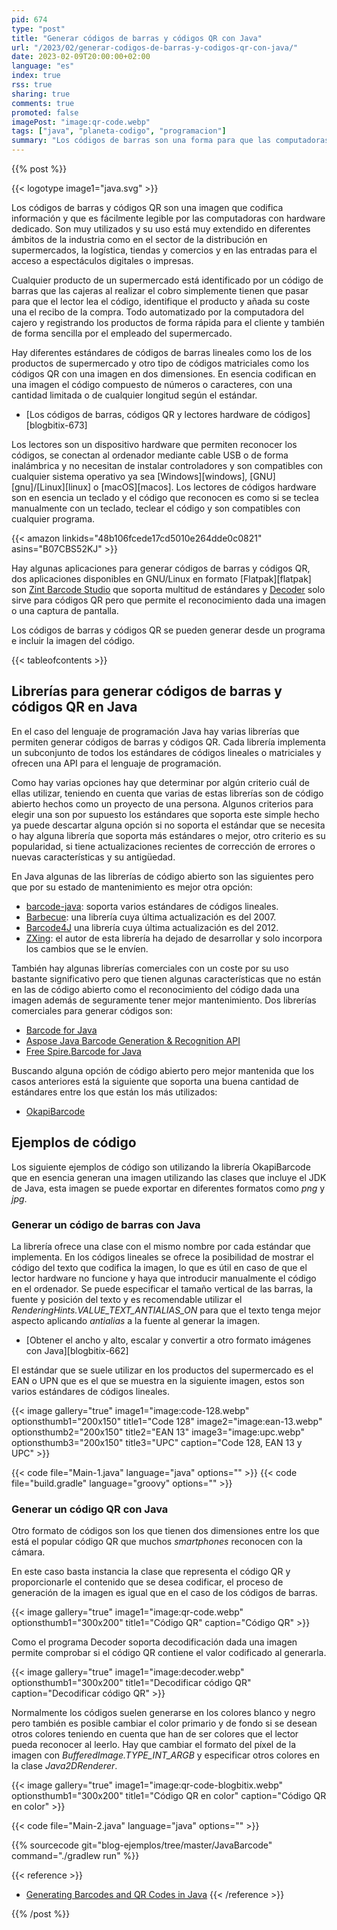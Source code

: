 ```yaml
---
pid: 674
type: "post"
title: "Generar códigos de barras y códigos QR con Java"
url: "/2023/02/generar-codigos-de-barras-y-codigos-qr-con-java/"
date: 2023-02-09T20:00:00+02:00
language: "es"
index: true
rss: true
sharing: true
comments: true
promoted: false
imagePost: "image:qr-code.webp"
tags: ["java", "planeta-codigo", "programacion"]
summary: "Los códigos de barras son una forma para que las computadoras reconozcan un código a partir de una etiqueta de un producto. Desde un lenguaje de programación como Java es posible generar códigos lineales o matriciales de diferentes estándares utilizando la librería que implemente el estándar."
---
```


{{% post %}}

{{< logotype image1="java.svg" >}}

Los códigos de barras y códigos QR son una imagen que codifica información y que es fácilmente legible por las computadoras con hardware dedicado. Son muy utilizados y su uso está muy extendido en diferentes ámbitos de la industria como en el sector de la distribución en supermercados, la logística, tiendas y comercios y en las entradas para el acceso a espectáculos digitales o impresas.

Cualquier producto de un supermercado está identificado por un código de barras que las cajeras al realizar el cobro simplemente tienen que pasar para que el lector lea el código, identifique el producto y añada su coste una el recibo de la compra. Todo automatizado por la computadora del cajero y registrando los productos de forma rápida para el cliente y también de forma sencilla por el empleado del supermercado.

Hay diferentes estándares de códigos de barras lineales como los de los productos de supermercado y otro tipo de códigos matriciales como los códigos QR con una imagen en dos dimensiones. En esencia codifican en una imagen el código compuesto de números o caracteres, con una cantidad limitada o de cualquier longitud según el estándar.

* [Los códigos de barras, códigos QR y lectores hardware de códigos][blogbitix-673]

Los lectores son un dispositivo hardware que permiten reconocer los códigos, se conectan al ordenador mediante cable USB o de forma inalámbrica y no necesitan de instalar controladores y son compatibles con cualquier sistema operativo ya sea [Windows][windows], [GNU][gnu]/[Linux][linux] o [macOS][macos]. Los lectores de códigos hardware son en esencia un teclado y el código que reconocen es como si se teclea manualmente con un teclado, teclear el código y son compatibles con cualquier programa.

{{< amazon
    linkids="48b106fcede17cd5010e264dde0c0821"
    asins="B07CBS52KJ" >}}

Hay algunas aplicaciones para generar códigos de barras y códigos QR, dos aplicaciones disponibles en GNU/Linux en formato [Flatpak][flatpak] son [Zint Barcode Studio](https://flathub.org/apps/details/uk.org.zint.zint-qt) que soporta multitud de estándares y [Decoder](https://flathub.org/apps/details/com.belmoussaoui.Decoder) solo sirve para códigos QR pero que permite el reconocimiento dada una imagen o una captura de pantalla.

Los códigos de barras y códigos QR se pueden generar desde un programa e incluir la imagen del código.

{{< tableofcontents >}}

## Librerías para generar códigos de barras y códigos QR en Java

En el caso del lenguaje de programación Java hay varias librerías que permiten generar códigos de barras y códigos QR. Cada librería implementa un subconjunto de todos los estándares de códigos lineales o matriciales y ofrecen una API para el lenguaje de programación.

Como hay varias opciones hay que determinar por algún criterio cuál de ellas utilizar, teniendo en cuenta que varias de estas librerías son de código abierto hechos como un proyecto de una persona. Algunos criterios para elegir una son por supuesto los estándares que soporta este simple hecho ya puede descartar alguna opción si no soporta el estándar que se necesita o hay alguna librería que soporta más estándares o mejor, otro criterio es su popularidad, si tiene actualizaciones recientes de corrección de errores o nuevas características y su antigüedad.

En Java algunas de las librerías de código abierto son las siguientes pero que por su estado de mantenimiento es mejor otra opción:

* [barcode-java](https://github.com/barnhill/barcode-java): soporta varios estándares de códigos lineales.
* [Barbecue](https://barbecue.sourceforge.net/): una librería cuya última actualización es del 2007.
* [Barcode4J](http://barcode4j.sourceforge.net/:) una librería cuya última actualización es del 2012.
* [ZXing](https://github.com/zxing/zxing): el autor de esta librería ha dejado de desarrollar y solo incorpora los cambios que se le envíen.

También hay algunas librerías comerciales con un coste por su uso bastante significativo pero que tienen algunas características que no están en las de código abierto como el reconocimiento del código dada una imagen además de seguramente tener mejor mantenimiento. Dos librerías comerciales para generar códigos son:

* [Barcode for Java](https://www.barcodelib.com/java_barcode/main.html)
* [Aspose Java Barcode Generation & Recognition API](https://products.aspose.com/barcode/java/)
* [Free Spire.Barcode for Java](https://www.e-iceblue.com/Introduce/free-barcode-for-java.html)

Buscando alguna opción de código abierto pero mejor mantenida que los casos anteriores está la siguiente que soporta una buena cantidad de estándares entre los que están los más utilizados:

* [OkapiBarcode](https://github.com/woo-j/OkapiBarcode)

## Ejemplos de código

Los siguiente ejemplos de código son utilizando la librería OkapiBarcode que en esencia generan una imagen utilizando las clases que incluye el JDK de Java, esta imagen se puede exportar en diferentes formatos como _png_ y _jpg_.

### Generar un código de barras con Java

La librería ofrece una clase con el mismo nombre por cada estándar que implementa. En los códigos lineales se ofrece la posibilidad de mostrar el código del texto que codifica la imagen, lo que es útil en caso de que el lector hardware no funcione y haya que introducir manualmente el código en el ordenador. Se puede especificar el tamaño vertical de las barras, la fuente y posición del texto y es recomendable utilizar el _RenderingHints.VALUE\_TEXT\_ANTIALIAS\_ON_ para que el texto tenga mejor aspecto aplicando _antialias_ a la fuente al generar la imagen.

* [Obtener el ancho y alto, escalar y convertir a otro formato imágenes con Java][blogbitix-662]

El estándar que se suele utilizar en los productos del supermercado es el EAN o UPN que es el que se muestra en la siguiente imagen, estos son varios estándares de códigos lineales.

{{< image
    gallery="true"
    image1="image:code-128.webp" optionsthumb1="200x150" title1="Code 128"
    image2="image:ean-13.webp" optionsthumb2="200x150" title2="EAN 13"
    image3="image:upc.webp" optionsthumb3="200x150" title3="UPC"
    caption="Code 128, EAN 13 y UPC" >}}

{{< code file="Main-1.java" language="java" options="" >}}
{{< code file="build.gradle" language="groovy" options="" >}}

### Generar un código QR con Java

Otro formato de códigos son los que tienen dos dimensiones entre los que está el popular código QR que muchos _smartphones_ reconocen con la cámara.

En este caso basta instancia la clase que representa el código QR y proporcionarle el contenido que se desea codificar, el proceso de generación de la imagen es igual que en el caso de los códigos de barras.

{{< image
    gallery="true"
    image1="image:qr-code.webp" optionsthumb1="300x200" title1="Código QR"
    caption="Código QR" >}}

Como el programa Decoder soporta decodificación dada una imagen permite comprobar si el código QR contiene el valor codificado al generarla.

{{< image
    gallery="true"
    image1="image:decoder.webp" optionsthumb1="300x200" title1="Decodificar código QR"
    caption="Decodificar código QR" >}}

Normalmente los códigos suelen generarse en los colores blanco y negro pero también es posible cambiar el color primario y de fondo si se desean otros colores teniendo en cuenta que han de ser colores que el lector pueda reconocer al leerlo. Hay que cambiar el formato del píxel de la imagen con _BufferedImage.TYPE\_INT\_ARGB_ y especificar otros colores en la clase _Java2DRenderer_.

{{< image
    gallery="true"
    image1="image:qr-code-blogbitix.webp" optionsthumb1="300x200" title1="Código QR en color"
    caption="Código QR en color" >}}

{{< code file="Main-2.java" language="java" options="" >}}

{{% sourcecode git="blog-ejemplos/tree/master/JavaBarcode" command="./gradlew run" %}}

{{< reference >}}
* [Generating Barcodes and QR Codes in Java](https://www.baeldung.com/java-generating-barcodes-qr-codes)
{{< /reference >}}

{{% /post %}}